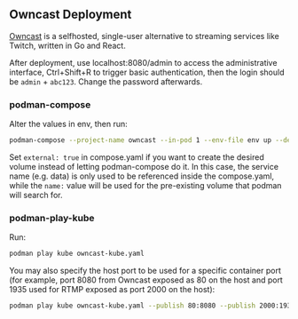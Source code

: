 ## Owncast Deployment

[Owncast](https://owncast.online/) is a selfhosted, single-user alternative
to streaming services like Twitch, written in Go and React.

After deployment, use localhost:8080/admin to access the administrative interface,
Ctrl+Shift+R to trigger basic authentication, then the login should be
`admin` + `abc123`. Change the password afterwards.

### podman-compose

Alter the values in env, then run:

```bash
podman-compose --project-name owncast --in-pod 1 --env-file env up --detach
```

Set `external: true` in compose.yaml if you want to create the desired volume
instead of letting podman-compose do it. In this case, the service name
(e.g. data) is only used to be referenced inside the compose.yaml, while the
`name:` value will be used for the pre-existing volume that podman will search for.

### podman-play-kube

Run:

```bash
podman play kube owncast-kube.yaml
```

You may also specify the host port to be used for a specific container port
(for example, port 8080 from Owncast exposed as 80 on the host and port 1935
used for RTMP exposed as port 2000 on the host):

```bash
podman play kube owncast-kube.yaml --publish 80:8080 --publish 2000:1935
```
